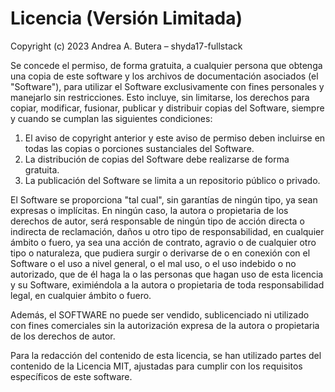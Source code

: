# Licencia (Versión Limitada)
Copyright (c) 2023 Andrea A. Butera – shyda17-fullstack

Se concede el permiso, de forma gratuita, a cualquier persona que obtenga una copia de este software y los archivos de documentación asociados (el "Software"), para utilizar el Software exclusivamente con fines personales y manejarlo sin restricciones. Esto incluye, sin limitarse, los derechos para copiar, modificar, fusionar, publicar y distribuir copias del Software, siempre y cuando se cumplan las siguientes condiciones:

1. El aviso de copyright anterior y este aviso de permiso deben incluirse en todas las copias o porciones sustanciales del Software.
2. La distribución de copias del Software debe realizarse de forma gratuita.
3. La publicación del Software se limita a un repositorio público o privado.

El Software se proporciona "tal cual", sin garantías de ningún tipo, ya sean expresas o implícitas. En ningún caso, la autora o propietaria de los derechos de autor, será responsable de ningún tipo de acción directa o indirecta de reclamación, daños u otro tipo de responsabilidad, en cualquier ámbito o fuero, ya sea una acción de contrato, agravio o de cualquier otro tipo o naturaleza, que pudiera surgir o derivarse de o en conexión con el Software o el uso a nivel general, o el mal uso, o el uso indebido o no autorizado, que de él haga la o las personas que hagan uso de esta licencia y su Software, eximiéndola a la autora o propietaria de toda responsabilidad legal, en cualquier ámbito o fuero.

Además, el SOFTWARE no puede ser vendido, sublicenciado ni utilizado con fines comerciales sin la autorización expresa de la autora o propietaria de los derechos de autor.

Para la redacción del contenido de esta licencia, se han utilizado partes del contenido de la Licencia MIT, ajustadas para cumplir con los requisitos específicos de este software.
